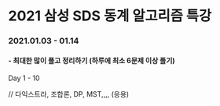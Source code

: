 
# 2021 삼성 SDS 동계 알고리즘 특강

### 2021.01.03 - 01.14
#### - 최대한 많이 풀고 정리하기 (하루에 최소 6문제 이상 풀기)
Day 1 - 10


// 다익스트라, 조합론, DP, MST,,,, (응용)
